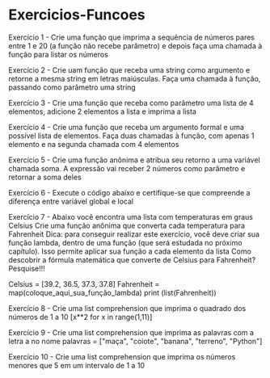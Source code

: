 # Exercicios-Funcoes

Exercício 1 - Crie uma função que imprima a sequência de números pares entre 1 e 20 (a função não recebe parâmetro)
e depois faça uma chamada à função para listar os números

Exercício 2 - Crie uam função que receba uma string como argumento e retorne a mesma string em letras maiúsculas.
Faça uma chamada à função, passando como parâmetro uma string

Exercício 3 - Crie uma função que receba como parâmetro uma lista de 4 elementos, adicione 2 elementos a lista e
imprima a lista

Exercício 4 - Crie uma função que receba um argumento formal e uma possível lista de elementos. Faça duas chamadas
à função, com apenas 1 elemento e na segunda chamada com 4 elementos

Exercício 5 - Crie uma função anônima e atribua seu retorno a uma variável chamada soma. A expressão vai receber 2
números como parâmetro e retornar a soma deles

Exercício 6 - Execute o código abaixo e certifique-se que compreende a diferença entre variável global e local

Exercício 7 - Abaixo você encontra uma lista com temperaturas em graus Celsius
Crie uma função anônima que converta cada temperatura para Fahrenheit
Dica: para conseguir realizar este exercício, você deve criar sua função lambda, dentro de uma função
(que será estudada no próximo capítulo). Isso permite aplicar sua função a cada elemento da lista
Como descobrir a fórmula matemática que converte de Celsius para Fahrenheit? Pesquise!!!

Celsius = [39.2, 36.5, 37.3, 37.8]
Fahrenheit = map(coloque_aqui_sua_função_lambda)
print (list(Fahrenheit))

Exercício 8 - Crie uma list comprehension que imprima o quadrado dos números de 1 a 10
[x**2 for x in range(1,11)]

Exercício 9 - Crie uma list comprehension que imprima as palavras com a letra a no nome
palavras = ["maça", "coiote", "banana", "terreno", "Python"]

Exercício 10 - Crie uma list comprehension que imprima os números menores que 5 em um intervalo de 1 a 10
